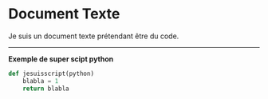 # Document Texte

Je suis un document texte prétendant être du code.

---

**Exemple de super scipt python**

```python
def jesuisscript(python)
    blabla = 1
    return blabla
```

